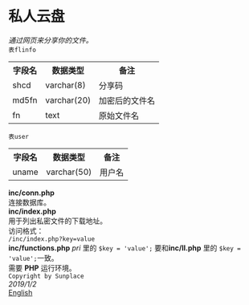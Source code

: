 # 私人云盘  
*通过网页来分享你的文件。*    
`表flinfo`
<div>
    <table border="0">
      <tr>
        <th>字段名</th>
        <th>数据类型</th>
        <th>备注</th>
      </tr>
      <tr>
        <td>shcd</td>
        <td>varchar(8)</td>
        <td>分享码</td>
      </tr>
            <tr>
        <td>md5fn</td>
        <td>varchar(20)</td>
        <td>加密后的文件名</td>
      </tr>
            <tr>
        <td>fn</td>
        <td>text</td>
        <td>原始文件名</td>
      </tr>
    </table>
</div>

`表user` 
<div>
    <table border="0">
      <tr>
        <th>字段名</th>
        <th>数据类型</th>
        <th>备注</th>
      </tr>
      <tr>
        <td>uname</td>
        <td>varchar(50)</td>
        <td>用户名</td>
      </tr>           
    </table>
</div>

**inc/conn.php**   
连接数据库。    
**inc/index.php**    
用于列出私密文件的下载地址。  
访问格式：  
`/inc/index.php?key=value`  
**inc/functions.php** *pri* 里的 `$key = 'value';` 要和**inc/ll.php** 里的 `$key = 'value';`一致。  
需要 **PHP** 运行环境。    
`Copyright by Sunplace`    
*2019/1/2*    
[English](README.md) 
